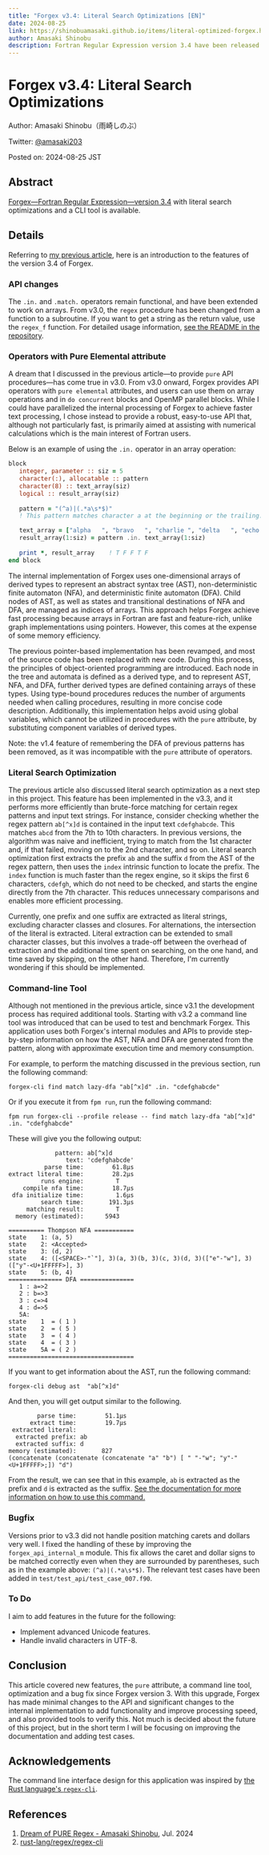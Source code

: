 ```yaml
---
title: "Forgex v3.4: Literal Search Optimizations [EN]"
date: 2024-08-25
link: https://shinobuamasaki.github.io/items/literal-optimized-forgex.html
author: Amasaki Shinobu
description: Fortran Regular Expression version 3.4 have been released.
---
```


# Forgex v3.4: Literal Search Optimizations

Author: Amasaki Shinobu（雨崎しのぶ）

Twitter: [@amasaki203](https://x.com/amasaki203)

Posted on: 2024-08-25 JST

## Abstract

[Forgex—Fortran Regular Expression—version 3.4](https://github.com/ShinobuAmasaki/forgex/releases/tag/v3.4) with literal search optimizations and a CLI tool is available. 

## Details

Referring to [my previous article](./dream-of-pure-regex.html), here is an introduction to the features of the version 3.4 of Forgex.

### API changes

The `.in.` and `.match.` operators remain functional, and have been extended to work on arrays.
From v3.0, the `regex` procedure has been changed from a function to a subroutine.
If you want to get a string as the return value, use the `regex_f` function.
For detailed usage information, [see the README in the repository](https://github.com/ShinobuAmasaki/forgex).

### Operators with Pure Elemental attribute

A dream that I discussed in the previous article—to provide `pure` API procedures—has come true in v3.0.
From v3.0 onward, Forgex provides API operators with `pure elemental` attributes, and users can use them on array operations and in `do concurrent` blocks and OpenMP parallel blocks.
While I could have parallelized the internal processing of Forgex to achieve faster text processing, I chose instead to provide a robust, easy-to-use API that, although not particularly fast, is primarily aimed at assisting with numerical calculations which is the main interest of Fortran users. 

Below is an example of using the `.in.` operator in an array operation:

```fortran
block
   integer, parameter :: siz = 5
   character(:), allocatable :: pattern
   character(8) :: text_array(siz)
   logical :: result_array(siz)
   
   pattern = "(^a)|(.*a\s*$)"
   ! This pattern matches character a at the beginning or the trailing.

   text_array = ["alpha   ", "bravo   ", "charlie ", "delta   ", "echo    "]
   result_array(1:siz) = pattern .in. text_array(1:siz)
   
   print *, result_array    ! T F F T F
end block
```

The internal implementation of Forgex uses one-dimensional arrays of derived types to represent an abstract syntax tree (AST), non-deterministic finite automaton (NFA), and deterministic finite automaton (DFA).
Child nodes of AST, as well as states and transitional destinations of NFA and DFA, are managed as indices of arrays.
This approach helps Forgex achieve fast processing because arrays in Fortran are fast and feature-rich, unlike graph implementations using pointers.
However, this comes at the expense of some memory efficiency.

The previous pointer-based implementation has been revamped, and most of the source code has been replaced with new code.
During this process, the principles of object-oriented programming are introduced.
Each node in the tree and automata is defined as a derived type, and to represent AST, NFA, and DFA, further derived types are defined containing arrays of these types.
Using type-bound procedures reduces the number of arguments needed when calling procedures, resulting in more concise code description.
Additionally, this implementation helps avoid using global variables, which cannot be utilized in procedures with the `pure` attribute, by substituting component variables of derived types.

Note: the v1.4 feature of remembering the DFA of previous patterns has been removed, as it was incompatible with the `pure` attribute of operators.

### Literal Search Optimization

The previous article also discussed literal search optimization as a next step in this project.
This feature has been implemented in the v3.3, and it performs more efficiently than brute-force matching for certain regex patterns and input text strings. 
For instance, consider checking whether the regex pattern `ab[^x]d` is contained in the input text `cdefghabcde`.
This matches `abcd` from the 7th to 10th characters.
In previous versions, the algorithm was naive and inefficient, trying to match from the 1st character and, if that failed, moving on to the 2nd character, and so on.
Literal search optimization first extracts the prefix `ab` and the suffix `d` from the AST of the regex pattern, then uses the `index` intrinsic function to locate the prefix.
The `index` function is much faster than the regex engine, so it skips the first 6 characters, `cdefgh`, which do not need to be checked, and starts the engine directly from the 7th character.
This reduces unnecessary comparisons and enables more efficient processing.

Currently, one prefix and one suffix are extracted as literal strings, excluding character classes and closures.
For alternations, the intersection of the literal is extracted.
Literal extraction can be extended to small character classes, but this involves a trade-off between the overhead of extraction and the additional time spent on searching, on the one hand, and time saved by skipping, on the other hand.
Therefore, I'm currently wondering if this should be implemented. 

### Command-line Tool

Although not mentioned in the previous article, since v3.1 the development process has required additional tools.
Starting with v3.2 a command line tool was introduced that can be used to test and benchmark Forgex.
This application uses both Forgex's internal modules and APIs to provide step-by-step information on how the AST, NFA and DFA are generated from the pattern, along with approximate execution time and memory consumption.

For example, to perform the matching discussed in the previous section, run the following command:

```shell
forgex-cli find match lazy-dfa "ab[^x]d" .in. "cdefghabcde"
```

Or if you execute it from `fpm run`, run the following command:

```shell
fpm run forgex-cli --profile release -- find match lazy-dfa "ab[^x]d" .in. "cdefghabcde"
```

These will give you the following output:

<div class="none-highlight-user">

```
             pattern: ab[^x]d
                text: 'cdefghabcde'
          parse time:        61.8μs
extract literal time:        28.2μs
         runs engine:         T
    compile nfa time:        18.7μs
 dfa initialize time:         1.6μs
         search time:       191.3μs
     matching result:         T
  memory (estimated):      5943

========== Thompson NFA ===========
state    1: (a, 5)
state    2: <Accepted>
state    3: (d, 2)
state    4: ([<SPACE>-"`"], 3)(a, 3)(b, 3)(c, 3)(d, 3)(["e"-"w"], 3)(["y"-<U+1FFFFF>], 3)
state    5: (b, 4)
=============== DFA ===============
   1 : a=>2
   2 : b=>3
   3 : c=>4
   4 : d=>5
   5A:
state    1  = ( 1 )
state    2  = ( 5 )
state    3  = ( 4 )
state    4  = ( 3 )
state    5A = ( 2 )
===================================
```

</div>

If you want to get information about the AST, run the following command:

```shell
forgex-cli debug ast  "ab[^x]d"    
```

And then, you will get output similar to the following.

<div class="none-highlight-user">

```
        parse time:        51.1μs 
      extract time:        19.7μs
 extracted literal:
  extracted prefix: ab
  extracted suffix: d
memory (estimated):       827
(concatenate (concatenate (concatenate "a" "b") [ " "-"w"; "y"-"<U+1FFFFF>;]) "d")
```

</div>

From the result, we can see that in this example, `ab` is extracted as the prefix and `d` is extracted as the suffix.
[See the documentation for more information on how to use this command.](https://shinobuamasaki.github.io/forgex/page/English/forgex_on_command_line_en.html)

### Bugfix

Versions prior to v3.3 did not handle position matching carets and dollars very well.
I fixed the handling of these by improving the `forgex_api_internal_m` module.
This fix allows the caret and dollar signs to be matched correctly even when they are surrounded by parentheses, such as in the example above: `(^a)|(.*a\s*$)`.
The relevant test cases have been added in `test/test_api/test_case_007.f90`. 

### To Do 

I aim to add features in the future for the following:

- Implement advanced Unicode features.
- Handle invalid characters in UTF-8.

## Conclusion

This article covered new features, the `pure` attribute, a command line tool, optimization and a bug fix since Forgex version 3. With this upgrade, Forgex has made minimal changes to the API and significant changes to the internal implementation to add functionality and improve processing speed, and also provided tools to verify this. Not much is decided about the future of this project, but in the short term I will be focusing on improving the documentation and adding test cases.

## Acknowledgements

The command line interface design for this application was inspired by [the Rust language's `regex-cli`](https://github.com/rust-lang/regex/tree/master/regex-cli).

## References

1. [Dream of PURE Regex - Amasaki Shinobu](./dream-of-pure-regex.html), Jul. 2024
2. [rust-lang/regex/regex-cli](https://github.com/rust-lang/regex/tree/master/regex-cli) 
